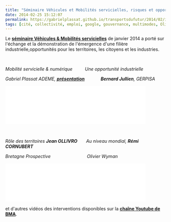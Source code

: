 ```yaml
---
title: "Séminaire Véhicules et Mobilités servicielles, risques et opportunités"
date: 2014-02-25 15:12:07
permalink: https://gabrielplassat.github.io/transportsdufutur/2014/02/introduction-gabriel-plassat-renouveau-industrielbernard-jullien-role-des-territoires-xx-au-niveau-mondial-dd.html
tags: [cité, collectivité, emploi, google, gouvernance, multimodes, Oliver Wyman, Service de mobilité]
---
```


<p>Le <a href="http://www.invest-in-bretagne.org/seminaire-vehicules-mobilites-le.html" target="_blank"><strong>séminaire Véhicules & Mobilités servicielles</strong></a> de janvier 2014 a porté sur l'échange et la démonstration de l'émergence d'une filière industrielle,opportunités pour les territoires, les citoyens et les industries.</p> <p> </p> <p><em>Mobilité servicielle & numérique          Une opportunité industrielle </em></p> <p><em>Gabriel Plassat ADEME, <strong><a href="http://t.co/EVDMIhRMAg" target="_blank">présentation</a> </strong>            <strong>Bernard Jullien</strong>, GERPISA</em></p> <p><iframe allowfullscreen="" frameborder="0" height="120" src="//www.youtube.com/embed/VtuHBrNZj0c" width="220"></iframe><iframe allowfullscreen="" frameborder="0" height="120" src="//www.youtube.com/embed/mBCazRZTVv4" width="220"></iframe></p> <p> </p> <p><em>Rôle des territoires <strong>Jean OLLIVRO</strong>       Au niveau mondial, <strong>Rémi CORNUBERT</strong><br /></em></p> <p><em>Bretagne Prospective                             Olivier Wyman</em></p> <p><iframe allowfullscreen="" frameborder="0" height="120" src="//www.youtube.com/embed/KGxbGpxEnY8" width="220"></iframe><iframe allowfullscreen="" frameborder="0" height="120" src="//www.youtube.com/embed/Io286lMw_H0" width="220"></iframe></p> <p>et d'autres vidéos des interventions disponibles sur la <a href="http://www.youtube.com/channel/UCYfwf1wNJ4yBIn8xgbkwjow?feature=watch" target="_blank"><strong>chaîne Youtube de BMA</strong></a>.</p>

